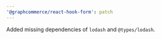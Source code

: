 ```yaml
---
'@graphcommerce/react-hook-form': patch
---
```


Added missing dependencies of `lodash` and `@types/lodash`.
